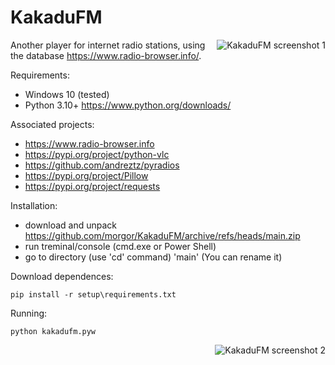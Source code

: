 # KakaduFM
<img align="right" src="https://github.com/morgor/KakaduFM/raw/main/img/screenshot_1.png" alt="KakaduFM screenshot 1">

Another player for internet radio stations, using the database https://www.radio-browser.info/.

Requirements:
- Windows 10 (tested)
- Python 3.10+ https://www.python.org/downloads/

Associated projects:
- https://www.radio-browser.info
- https://pypi.org/project/python-vlc
- https://github.com/andreztz/pyradios
- https://pypi.org/project/Pillow
- https://pypi.org/project/requests

Installation:
- download and unpack https://github.com/morgor/KakaduFM/archive/refs/heads/main.zip
- run treminal/console (cmd.exe or Power Shell)
- go to directory (use 'cd' command) 'main' (You can rename it)

Download dependences:

    pip install -r setup\requirements.txt

Running:

    python kakadufm.pyw

<img align="right" src="https://github.com/morgor/KakaduFM/raw/main/img/screenshot_2.png" alt="KakaduFM screenshot 2">
